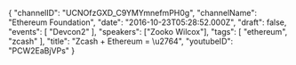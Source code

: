{
    "channelID": "UCNOfzGXD_C9YMYmnefmPH0g",
    "channelName": "Ethereum Foundation",
    "date": "2016-10-23T05:28:52.000Z",
    "draft": false,
    "events": [
        "Devcon2"
    ],
    "speakers": ["Zooko Wilcox"],
    "tags": [
        "ethereum",
        "zcash"
    ],
    "title": "Zcash + Ethereum = \u2764",
    "youtubeID": "PCW2EaBjVPs"
}
